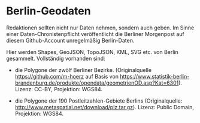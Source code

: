 Berlin-Geodaten
=============

Redaktionen sollten nicht nur Daten nehmen, sondern auch geben. Im Sinne einer Daten-Chronistenpflicht veröffentlicht die Berliner Morgenpost auf diesem Github-Account unregelmäßig Berlin-Daten.

Hier werden Shapes, GeoJSON, TopoJSON, KML, SVG etc. von Berlin gesammelt. Vollständig vorhanden sind: 

- die Polygone der zwölf Berliner Bezirke. (Originalquelle https://github.com/m-hoerz auf Basis von https://www.statistik-berlin-brandenburg.de/produkte/opendata/geometrienOD.asp?Kat=6301). Lizenz: CC-BY, Projektion: WGS84.

- die Polygone der 190 Postleitzahlen-Gebiete Berlins (Originalquelle: http://www.metaspatial.net/download/plz.tar.gz). Lizenz: Public Domain, Projektion: WGS84.
